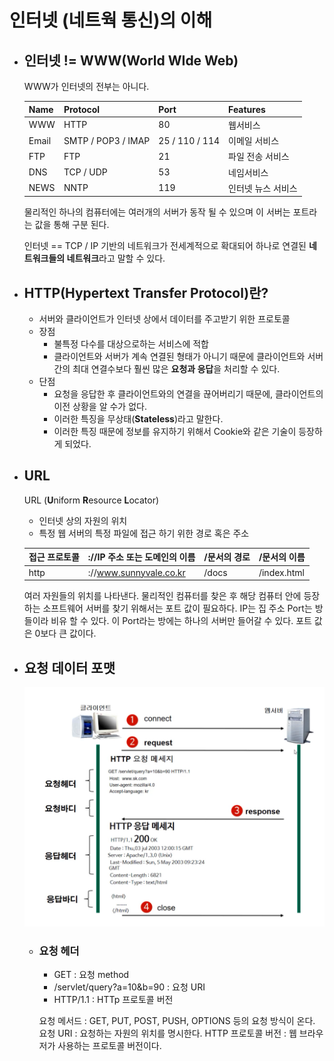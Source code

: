 # 인터넷 (네트웍 통신)의 이해

 * ## 인터넷 != WWW(**W**orld **W**Ide **W**eb)  
    WWW가 인터넷의 전부는 아니다.

    | Name | Protocol | Port | Features |
    |---|---|---|---|
    | WWW | HTTP | 80 | 웹서비스 |
    | Email | SMTP / POP3 / IMAP | 25 / 110 / 114 | 이메일 서비스 |
    | FTP | FTP | 21 | 파일 전송 서비스 |
    | DNS | TCP / UDP | 53 | 네임서비스 |
    | NEWS | NNTP | 119 | 인터넷 뉴스 서비스 |

    물리적인 하나의 컴퓨터에는 여러개의 서버가 동작 될 수 있으며 이 서버는 포트라는 값을 통해 구분 된다.

    인터넷 == TCP / IP 기반의 네트워크가 전세계적으로 확대되어 하나로 연결된 **네트워크들의 네트워크**라고 말할 수 있다.

* ## HTTP(Hypertext Transfer Protocol)란?
    * 서버와 클라이언트가 인터넷 상에서 데이터를 주고받기 위한 프로토콜
    * 장점
        * 불특정 다수를 대상으로하는 서비스에 적합 
        * 클라이언트와 서버가 계속 연결된 형태가 아니기 때문에 클라이언트와 서버간의 최대 연결수보다 훨씬 많은 **요청과 응답**을 처리할 수 있다.
    * 단점
        * 요청을 응답한 후 클라이언트와의 연결을 끊어버리기 때문에, 클라이언트의 이전 상황을 알 수가 없다.
        * 이러한 특징을 무상태(**Stateless**)라고 말한다. 
        * 이러한 특징 때문에 정보를 유지하기 위해서 Cookie와 같은 기술이 등장하게 되었다.


* ## URL
    URL (**U**niform **R**esource **L**ocator)

    *  인터넷 상의 자원의 위치
    * 특정 웹 서버의 특정 파일에 접근 하기 위한 경로 혹은 주소

    | 접근 프로토콜 | ://IP 주소 또는 도메인의 이름 | /문서의 경로 | /문서의 이름 |
    |---|---|---|---|
    | http | ://www.sunnyvale.co.kr | /docs | /index.html |

    여러 자원들의 위치를 나타낸다.
    물리적인 컴퓨터를 찾은 후 해당 컴퓨터 안에 등장하는 소프트웨어 서버를 찾기 위해서는 포트 값이 필요하다.
    IP는 집 주소 Port는 방들이라 비유 할 수 있다.
    이 Port라는 방에는 하나의 서버만 들어갈 수 있다.
    포트 값은 0보다 큰 값이다.

* ## 요청 데이터 포맷

    ![동작과정](./동작과정.png)
    * ### 요청 헤더
        * GET : 요청 method
        * /servlet/query?a=10&b=90 : 요청 URI
        * HTTP/1.1 : HTTp 프로토콜 버전

        요청 메서드 : GET, PUT, POST, PUSH, OPTIONS 등의 요청 방식이 온다.
        요청 URI : 요청하는 자원의 위치를 명시한다.
        HTTP 프로토콜 버전 : 웹 브라우저가 사용하는 프로토콜 버전이다.
